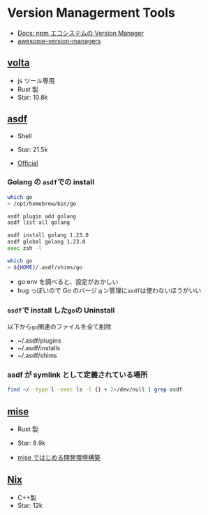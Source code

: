 # Version Managerment Tools

- [Docs: npm エコシステムの Version Manager](../programming/javascript-typescript/version-manager.md)
- [awesome-version-managers](https://github.com/bernardoduarte/awesome-version-managers)

## [volta](https://github.com/volta-cli/volta)

- js ツール専用
- Rust 製
- Star: 10.8k

## [asdf](https://github.com/asdf-vm/asdf)

- Shell
- Star: 21.5k

- [Official](https://asdf-vm.com/ja-jp/guide/getting-started.html)

### Golang の `asdf`での install

```sh
which go
> /opt/homebrew/bin/go

asdf plugin add golang
asdf list all golang

asdf install golang 1.23.0
asdf global golang 1.23.0
exec zsh -l

which go
> ${HOME}/.asdf/shims/go
```

- go env を調べると、設定がおかしい
- bug っぽいので Go のバージョン管理に`asdf`は使わないほうがいい

### `asdf`で install した`go`の Uninstall

以下から`go`関連のファイルを全て削除

- ~/.asdf/plugins
- ~/.asdf/installs
- ~/.asdf/shims

### asdf が symlink として定義されている場所

```sh
find ~/ -type l -exec ls -l {} + 2>/dev/null | grep asdf
```

## [mise](https://github.com/jdx/mise)

- Rust 製
- Star: 8.9k

- [mise ではじめる開発環境構築](https://zenn.dev/takamura/articles/dev-started-with-mise)

## [Nix](https://github.com/NixOS/nix)

- C++製
- Star: 12k
